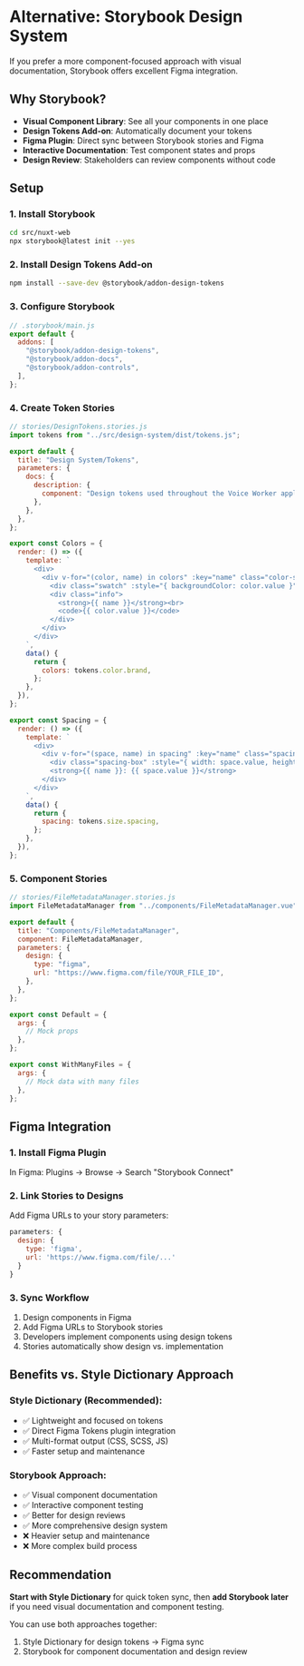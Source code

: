 # Alternative: Storybook Design System

If you prefer a more component-focused approach with visual documentation, Storybook offers excellent Figma integration.

## Why Storybook?

- **Visual Component Library**: See all your components in one place
- **Design Tokens Add-on**: Automatically document your tokens
- **Figma Plugin**: Direct sync between Storybook stories and Figma
- **Interactive Documentation**: Test component states and props
- **Design Review**: Stakeholders can review components without code

## Setup

### 1. Install Storybook

```bash
cd src/nuxt-web
npx storybook@latest init --yes
```

### 2. Install Design Tokens Add-on

```bash
npm install --save-dev @storybook/addon-design-tokens
```

### 3. Configure Storybook

```javascript
// .storybook/main.js
export default {
  addons: [
    "@storybook/addon-design-tokens",
    "@storybook/addon-docs",
    "@storybook/addon-controls",
  ],
};
```

### 4. Create Token Stories

```javascript
// stories/DesignTokens.stories.js
import tokens from "../src/design-system/dist/tokens.js";

export default {
  title: "Design System/Tokens",
  parameters: {
    docs: {
      description: {
        component: "Design tokens used throughout the Voice Worker application",
      },
    },
  },
};

export const Colors = {
  render: () => ({
    template: `
      <div>
        <div v-for="(color, name) in colors" :key="name" class="color-swatch">
          <div class="swatch" :style="{ backgroundColor: color.value }"></div>
          <div class="info">
            <strong>{{ name }}</strong><br>
            <code>{{ color.value }}</code>
          </div>
        </div>
      </div>
    `,
    data() {
      return {
        colors: tokens.color.brand,
      };
    },
  }),
};

export const Spacing = {
  render: () => ({
    template: `
      <div>
        <div v-for="(space, name) in spacing" :key="name" class="spacing-demo">
          <div class="spacing-box" :style="{ width: space.value, height: space.value }"></div>
          <strong>{{ name }}: {{ space.value }}</strong>
        </div>
      </div>
    `,
    data() {
      return {
        spacing: tokens.size.spacing,
      };
    },
  }),
};
```

### 5. Component Stories

```javascript
// stories/FileMetadataManager.stories.js
import FileMetadataManager from "../components/FileMetadataManager.vue";

export default {
  title: "Components/FileMetadataManager",
  component: FileMetadataManager,
  parameters: {
    design: {
      type: "figma",
      url: "https://www.figma.com/file/YOUR_FILE_ID",
    },
  },
};

export const Default = {
  args: {
    // Mock props
  },
};

export const WithManyFiles = {
  args: {
    // Mock data with many files
  },
};
```

## Figma Integration

### 1. Install Figma Plugin

In Figma: Plugins → Browse → Search "Storybook Connect"

### 2. Link Stories to Designs

Add Figma URLs to your story parameters:

```javascript
parameters: {
  design: {
    type: 'figma',
    url: 'https://www.figma.com/file/...'
  }
}
```

### 3. Sync Workflow

1. Design components in Figma
2. Add Figma URLs to Storybook stories
3. Developers implement components using design tokens
4. Stories automatically show design vs. implementation

## Benefits vs. Style Dictionary Approach

### Style Dictionary (Recommended):

- ✅ Lightweight and focused on tokens
- ✅ Direct Figma Tokens plugin integration
- ✅ Multi-format output (CSS, SCSS, JS)
- ✅ Faster setup and maintenance

### Storybook Approach:

- ✅ Visual component documentation
- ✅ Interactive component testing
- ✅ Better for design reviews
- ✅ More comprehensive design system
- ❌ Heavier setup and maintenance
- ❌ More complex build process

## Recommendation

**Start with Style Dictionary** for quick token sync, then **add Storybook later** if you need visual documentation and component testing.

You can use both approaches together:

1. Style Dictionary for design tokens → Figma sync
2. Storybook for component documentation and design review
